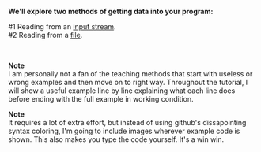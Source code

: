 **We'll explore two methods of getting data into your program:**

#1 Reading from an [input stream](./02-input-stream.md).  
#2 Reading from a [file](#).  

<br>

**Note**  
I am personally not a fan of the teaching methods that start with useless or wrong examples and then move on to right way. Throughout the tutorial, I will show a useful example line by line explaining what each line does before ending with the full example in working condition.

**Note**  
It requires a lot of extra effort, but instead of using github's dissapointing syntax coloring, I'm going to include images wherever example code is shown. This also makes you type the code yourself. It's a win win.
